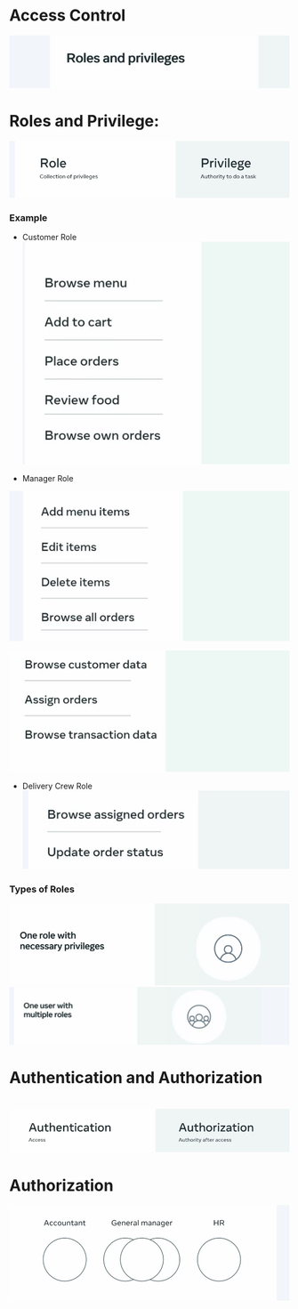 #
# Access Control 

![alt text](<Images/Screenshot 2025-01-04 052159.png>)

# Roles and Privilege:

![alt text](<Images/Screenshot 2025-01-04 052208.png>)

### Example 
- Customer Role 
![alt text](<Images/Screenshot 2025-01-04 052304.png>)

- Manager Role

![alt text](<Images/Screenshot 2025-01-04 052333.png>)

![alt text](<Images/Screenshot 2025-01-04 052340.png>)

- Delivery Crew Role
![alt text](<Images/Screenshot 2025-01-04 052410.png>)

### Types of Roles 

![alt text](<Images/Screenshot 2025-01-04 052614.png>)
![alt text](<Images/Screenshot 2025-01-04 052644.png>)


# Authentication and Authorization 
#
![alt text](<Images/Screenshot 2025-01-04 052451.png>)

# Authorization 
![alt text](<Images/Screenshot 2025-01-04 052714.png>)